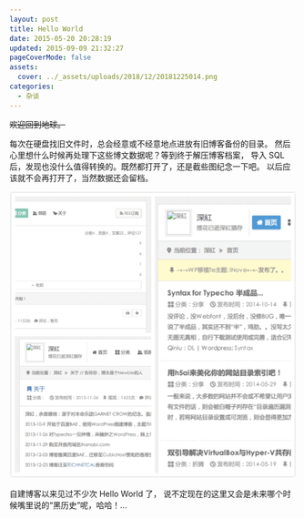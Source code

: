 ```yaml
---
layout: post
title: Hello World
date: 2015-05-20 20:28:19
updated: 2015-09-09 21:32:27
pageCoverMode: false
assets:
  cover: ../_assets/uploads/2018/12/20181225014.png
categories:
  - 杂谈
---
```


~~欢迎回到地球。~~

每次在硬盘找旧文件时，总会经意或不经意地点进放有旧博客备份的目录。
然后心里想什么时候再处理下这些博文数据呢？等到终于解压博客档案，
导入 SQL 后，发现也没什么值得转换的。既然都打开了，还是截些图纪念一下吧。
以后应该就不会再打开了，当然数据还会留档。

![Old blog](../_assets/uploads/2015/05/20150520001.png)

自建博客以来见过不少次 Hello World 了，
说不定现在的这里又会是未来哪个时候嘴里说的“黑历史”呢，哈哈！...
